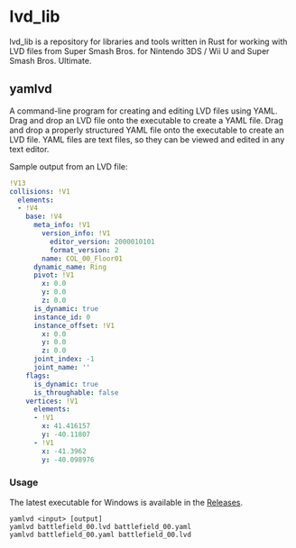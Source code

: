 # lvd_lib

lvd_lib is a repository for libraries and tools written in Rust for working with LVD files from Super Smash Bros. for Nintendo 3DS / Wii U and Super Smash Bros. Ultimate.

## yamlvd

A command-line program for creating and editing LVD files using YAML. Drag and drop an LVD file onto the executable to create a YAML file. Drag and drop a properly structured YAML file onto the executable to create an LVD file. YAML files are text files, so they can be viewed and edited in any text editor.

Sample output from an LVD file:

```yaml
!V13
collisions: !V1
  elements:
  - !V4
    base: !V4
      meta_info: !V1
        version_info: !V1
          editor_version: 2000010101
          format_version: 2
        name: COL_00_Floor01
      dynamic_name: Ring
      pivot: !V1
        x: 0.0
        y: 0.0
        z: 0.0
      is_dynamic: true
      instance_id: 0
      instance_offset: !V1
        x: 0.0
        y: 0.0
        z: 0.0
      joint_index: -1
      joint_name: ''
    flags:
      is_dynamic: true
      is_throughable: false
    vertices: !V1
      elements:
      - !V1
        x: 41.416157
        y: -40.11807
      - !V1
        x: -41.3962
        y: -40.098976
```

### Usage

The latest executable for Windows is available in the [Releases](https://github.com/jam1garner/lvd-rs/releases/latest).

`yamlvd <input> [output]`<br>
`yamlvd battlefield_00.lvd battlefield_00.yaml`<br>
`yamlvd battlefield_00.yaml battlefield_00.lvd`<br>
